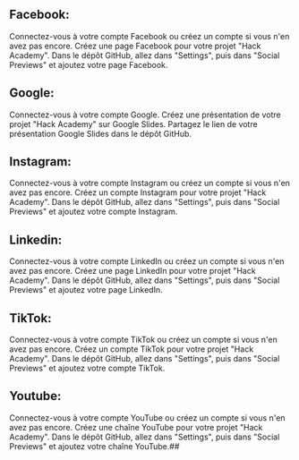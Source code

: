 ## Facebook:
Connectez-vous à votre compte Facebook ou créez un compte si vous n'en avez pas encore.
Créez une page Facebook pour votre projet "Hack Academy".
Dans le dépôt GitHub, allez dans "Settings", puis dans "Social Previews" et ajoutez votre page Facebook.

## Google:
Connectez-vous à votre compte Google.
Créez une présentation de votre projet "Hack Academy" sur Google Slides.
Partagez le lien de votre présentation Google Slides dans le dépôt GitHub.

## Instagram:
Connectez-vous à votre compte Instagram ou créez un compte si vous n'en avez pas encore.
Créez un compte Instagram pour votre projet "Hack Academy".
Dans le dépôt GitHub, allez dans "Settings", puis dans "Social Previews" et ajoutez votre compte Instagram.

## Linkedin:
Connectez-vous à votre compte LinkedIn ou créez un compte si vous n'en avez pas encore.
Créez une page LinkedIn pour votre projet "Hack Academy".
Dans le dépôt GitHub, allez dans "Settings", puis dans "Social Previews" et ajoutez votre page LinkedIn.

## TikTok:
Connectez-vous à votre compte TikTok ou créez un compte si vous n'en avez pas encore.
Créez un compte TikTok pour votre projet "Hack Academy".
Dans le dépôt GitHub, allez dans "Settings", puis dans "Social Previews" et ajoutez votre compte TikTok.

## Youtube:
Connectez-vous à votre compte YouTube ou créez un compte si vous n'en avez pas encore.
Créez une chaîne YouTube pour votre projet "Hack Academy".
Dans le dépôt GitHub, allez dans "Settings", puis dans "Social Previews" et ajoutez votre chaîne YouTube.## 
